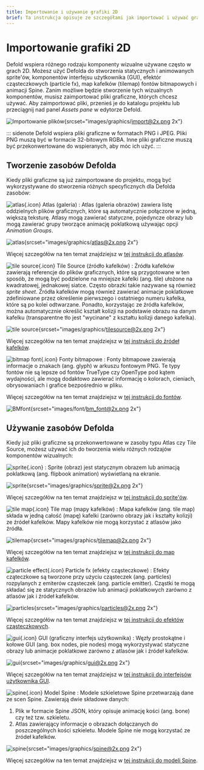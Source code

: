 ```yaml
---
title: Importowanie i używanie grafiki 2D
brief: Ta instrukcja opisuje ze szczegółami jak importować i używać grafiki 2D.
---
```


# Importowanie grafiki 2D

Defold wspiera różnego rodzaju komponenty wizualne używane często w grach 2D. Możesz użyć Defolda do stworzenia statycznych i animowanych sprite'ów, komponentów interfejsu użytkownika (GUI), efektór cząsteczkowych (particle fx), map kafelków (tilemap) fontów bitmapowych i animacji Spine. Zanim możliwe będzie stworzenie tych wizualnych komponentów, musisz zaimportować pliki graficzne, których chcesz używać. Aby zaimportować pliki, przenieś je do katalogu projektu lub przeciągnij nad panel *Assets pane* w edytorze Defold.

![Importowanie plików](images/graphics/import.png){srcset="images/graphics/import@2x.png 2x"}

::: sidenote
Defold wspiera pliki graficzne w formatach PNG i JPEG. Pliki PNG muszą być w formacie 32-bitowym RGBA. Inne pliki graficzne muszą być przekonwertowane do wspieranych, aby móc ich użyć.
:::


## Tworzenie zasobów Defolda

Kiedy pliki graficzne są już zaimportowane do projektu, mogą być wykorzystywane do stworzenia różnych specyficznych dla Defolda zasobów:

![atlas](images/icons/atlas.png){.icon} Atlas (galeria)
: Atlas (galeria obrazów) zawiera listę oddzielnych plików graficznych, które są automatycznie połączone w jedną, większą teksturę. Atlasy mogą zawierać statyczne, pojedyncze obrazy lub mogą zawierać grupy tworzące animację poklatkową używając opcji *Animation Groups*.

  ![atlas](images/graphics/atlas.png){srcset="images/graphics/atlas@2x.png 2x"}

Więcej szczegółów na ten temat znajdziejsz w [tej instrukcji do atlasów](/manuals/atlas).

![tile source](images/icons/tilesource.png){.icon} Tile Source (źródło kafelków)
: Żródła kafelków zawierają referencje do plików graficznych, które są przygotowane w ten sposób, że mogą być podzielone na mniejsze kafelki (ang. tile) ułożone na kwadratowej, jednakowej siatce. Często obrazki takie nazywane są również _sprite sheet_. Źródła kafelków mogą również zawierać animacje poklatkowe zdefiniowane przez określenie pierwszego i ostatniego numeru kafelka, które są po kolei odtwarzane. Ponadto, korzystając ze źródła kafelków, można automatycznie określić kształt kolizji na podstawie obrazu na danym kafelku (transparentne tło jest "wycinane" z kształtu kolizji danego kafelka).

  ![tile source](images/graphics/tilesource.png){srcset="images/graphics/tilesource@2x.png 2x"}

Więcej szczegółów na ten temat znajdziejsz w [tej instrukcji do źródeł kafelków](/manuals/tilesource).

![bitmap font](images/icons/font.png){.icon} Fonty bitmapowe
: Fonty bitmapowe zawierają informacje o znakach (ang. glyph) w arkuszu fontowym PNG. Te typy fontów nie są lepsze od fontów TrueType czy OpenType pod kątem wydajności, ale mogą dodaktowo zawierać informację o kolorach, cieniach, obrysowaniach i grafice bezpośrednio w pliku.

Więcej szczegółów na ten temat znajdziejsz w [tej instrukcji do fontów](/manuals/font/#bitmap-bmfonts).

  ![BMfont](images/font/bm_font.png){srcset="images/font/bm_font@2x.png 2x"}


## Używanie zasobów Defolda

Kiedy już pliki graficzne są przekonwertowane w zasoby typu Atlas czy Tile Source, możesz używać ich do tworzenia wielu różnych rodzajów komponentów wizualnych:

![sprite](images/icons/sprite.png){.icon}
: Sprite (obraz) jest statycznym obrazem lub animacją poklatkową (ang. flipbook animation) wyświetlaną na ekranie.

  ![sprite](images/graphics/sprite.png){srcset="images/graphics/sprite@2x.png 2x"}

Więcej szczegółów na ten temat znajdziejsz w [tej instrukcji do sprite'ów](/manuals/sprite).

![tile map](images/icons/tilemap.png){.icon} Tile map (mapy kafelków)
: Mapa kafelków (ang. tile map) składa w jedną całość (mapę) kafelki (zarówno obrazy jak i kształty kolizji) ze źródeł kafelków. Mapy kafelków nie mogą korzystać z atlasów jako źródła.

  ![tilemap](images/graphics/tilemap.png){srcset="images/graphics/tilemap@2x.png 2x"}

Więcej szczegółów na ten temat znajdziejsz w [tej instrukcji do map kafelków](/manuals/tilemap).

![particle effect](images/icons/particlefx.png){.icon} Particle fx (efekty cząsteczkowe)
: Efekty cząteczkowe są tworzone przy użyciu cząsteczek (ang. particles) rozpylanych z emiterów cząsteczek (ang. particle emitter). Cząstki te mogą składać się ze statycznych obrazów lub animacji poklatkowych zarówno z atlasów jak i źródeł kafelków.

  ![particles](images/graphics/particles.png){srcset="images/graphics/particles@2x.png 2x"}

Więcej szczegółów na ten temat znajdziejsz w [tej instrukcji do efektów cząsteczkowych](/manuals/particlefx).

![gui](images/icons/gui.png){.icon} GUI (graficzny interfejs użytkownika)
: Węzły prostokątne i kołowe GUI (ang. box nodes, pie nodes) mogą wykorzystywać statyczne obrazy lub animacje poklatkowe zarówno z atlasów jak i źródeł kafelków.

  ![gui](images/graphics/gui.png){srcset="images/graphics/gui@2x.png 2x"}

Więcej szczegółów na ten temat znajdziejsz w [tej instrukcji do interfejsów użytkownika GUI](/manuals/gui).

![spine](images/icons/spine-model.png){.icon} Model Spine
: Modele szkieletowe Spine przetwarzają dane ze scen Spine. Zawierają dwie składowe danych:

  1. Plik w formacie Spine JSON, który opisuje animację kości (ang. bone) czy też tzw. szkieletu.
  2. Atlas zawierający informacje o obrazach dołączanych do poszczególnych kości szkieletu. Modele Spine nie mogą korzystać ze źródeł kafelków.

  ![spine](images/graphics/spine.png){srcset="images/graphics/spine@2x.png 2x"}

Więcej szczegółów na ten temat znajdziejsz w [tej instrukcji do modeli Spine](/manuals/spinemodel).
